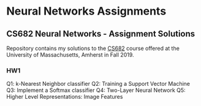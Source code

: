 # Neural Networks Assignments
## CS682 Neural Networks - Assignment Solutions
Repository contains my solutions to the [CS682](https://compsci682-fa19.github.io/) course offered at the University of Massachusetts, Amherst in Fall 2019.

### HW1
Q1: k-Nearest Neighbor classifier
Q2: Training a Support Vector Machine
Q3: Implement a Softmax classifier
Q4: Two-Layer Neural Network
Q5: Higher Level Representations: Image Features
